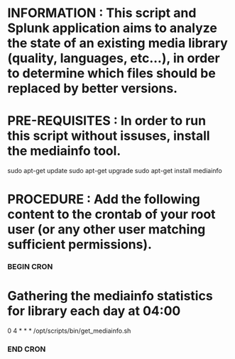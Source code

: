 # INFORMATION : This script and Splunk application aims to analyze the state of an existing media library (quality, languages, etc...), in order to determine which files should be replaced by better versions.


# PRE-REQUISITES : In order to run this script without issuses, install the mediainfo tool.

sudo apt-get update
sudo apt-get upgrade
sudo apt-get install mediainfo


# PROCEDURE : Add the following content to the crontab of your root user (or any other user matching sufficient permissions).

### BEGIN CRON ###

# Gathering the mediainfo statistics for library each day at 04:00
0 4  *   *   *     /opt/scripts/bin/get_mediainfo.sh

### END CRON ###
